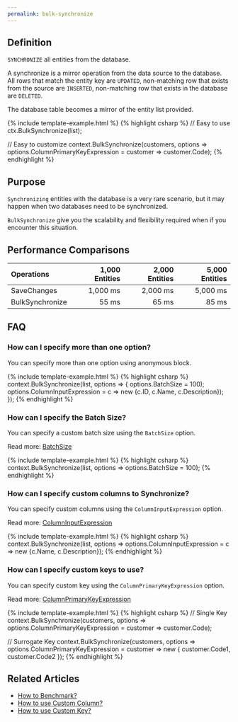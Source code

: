 ```yaml
---
permalink: bulk-synchronize
---
```


## Definition
`SYNCHRONIZE` all entities from the database.

A synchronize is a mirror operation from the data source to the database. All rows that match the entity key are `UPDATED`, non-matching row that exists from the source are `INSERTED`, non-matching row that exists in the database are `DELETED`.

The database table becomes a mirror of the entity list provided.

{% include template-example.html %} 
{% highlight csharp %}
// Easy to use
ctx.BulkSynchronize(list);

// Easy to customize
context.BulkSynchronize(customers, options => options.ColumnPrimaryKeyExpression = customer => customer.Code);
{% endhighlight %}

## Purpose
`Synchronizing` entities with the database is a very rare scenario, but it may happen when two databases need to be synchronized.

`BulkSynchronize` give you the scalability and flexibility required when if you encounter this situation.

## Performance Comparisons

| Operations      | 1,000 Entities | 2,000 Entities | 5,000 Entities |
| :-------------- | -------------: | -------------: | -------------: |
| SaveChanges     | 1,000 ms       | 2,000 ms       | 5,000 ms       |
| BulkSynchronize | 55 ms          | 65 ms          | 85 ms          |

## FAQ

### How can I specify more than one option?
You can specify more than one option using anonymous block.

{% include template-example.html %} 
{% highlight csharp %}
context.BulkSynchronize(list, options => {
	options.BatchSize = 100);
	options.ColumnInputExpression = c => new {c.ID, c.Name, c.Description});
});
{% endhighlight %}

### How can I specify the Batch Size?
You can specify a custom batch size using the `BatchSize` option.

Read more: [BatchSize](/batch-size)

{% include template-example.html %} 
{% highlight csharp %}
context.BulkSynchronize(list, options => options.BatchSize = 100);
{% endhighlight %}

### How can I specify custom columns to Synchronize?
You can specify custom columns using the `ColumnInputExpression` option.

Read more: [ColumnInputExpression](/column-input-expression)

{% include template-example.html %} 
{% highlight csharp %}
context.BulkSynchronize(list, options => options.ColumnInputExpression = c => new {c.Name, c.Description});
{% endhighlight %}

### How can I specify custom keys to use?
You can specify custom key using the `ColumnPrimaryKeyExpression` option.

Read more: [ColumnPrimaryKeyExpression](/column-primary-key-expression)

{% include template-example.html %} 
{% highlight csharp %}
// Single Key
context.BulkSynchronize(customers, options => options.ColumnPrimaryKeyExpression = customer => customer.Code);

// Surrogate Key
context.BulkSynchronize(customers, options => options.ColumnPrimaryKeyExpression = customer => new { customer.Code1, customer.Code2 });
{% endhighlight %}

## Related Articles
- [How to Benchmark?](benchmark)
- [How to use Custom Column?](custom-column)
- [How to use Custom Key?](custom-key)